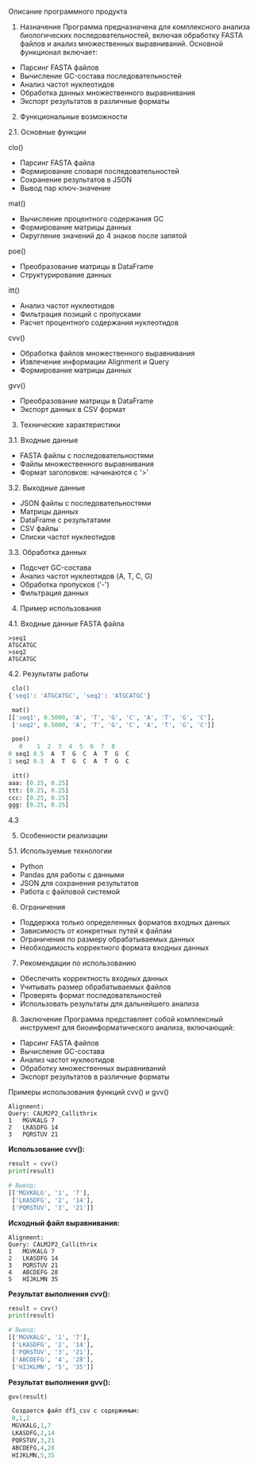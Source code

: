 Описание программного продукта

 1. Назначение
Программа предназначена для комплексного анализа биологических последовательностей, включая обработку FASTA файлов и анализ множественных выравниваний. Основной функционал включает:

* Парсинг FASTA файлов
* Вычисление GC-состава последовательностей
* Анализ частот нуклеотидов
* Обработка данных множественного выравнивания
* Экспорт результатов в различные форматы

 2. Функциональные возможности

 2.1. Основные функции

clo()
* Парсинг FASTA файла
* Формирование словаря последовательностей
* Сохранение результатов в JSON
* Вывод пар ключ-значение

mat()
* Вычисление процентного содержания GC
* Формирование матрицы данных
* Округление значений до 4 знаков после запятой

poe()
* Преобразование матрицы в DataFrame
* Структурирование данных

itt()
* Анализ частот нуклеотидов
* Фильтрация позиций с пропусками
* Расчет процентного содержания нуклеотидов

cvv()
* Обработка файлов множественного выравнивания
* Извлечение информации Alignment и Query
* Формирование матрицы данных

gvv()
* Преобразование матрицы в DataFrame
* Экспорт данных в CSV формат

 3. Технические характеристики

 3.1. Входные данные
* FASTA файлы с последовательностями
* Файлы множественного выравнивания
* Формат заголовков: начинаются с '>'

 3.2. Выходные данные
* JSON файлы с последовательностями
* Матрицы данных
* DataFrame с результатами
* CSV файлы
* Списки частот нуклеотидов

 3.3. Обработка данных
* Подсчет GC-состава
* Анализ частот нуклеотидов (A, T, C, G)
* Обработка пропусков ('-')
* Фильтрация данных

 4. Пример использования

 4.1. Входные данные FASTA файла
```
>seq1
ATGCATGC
>seq2
ATGCATGC
```

 4.2. Результаты работы
```python
 clo()
{'seq1': 'ATGCATGC', 'seq2': 'ATGCATGC'}

 mat()
[['seq1', 0.5000, 'A', 'T', 'G', 'C', 'A', 'T', 'G', 'C'],
 ['seq2', 0.5000, 'A', 'T', 'G', 'C', 'A', 'T', 'G', 'C']]

 poe()
   0    1  2  3  4  5  6  7  8
0 seq1 0.5  A  T  G  C  A  T  G  C
1 seq2 0.5  A  T  G  C  A  T  G  C

 itt()
aaa: [0.25, 0.25]
ttt: [0.25, 0.25]
ccc: [0.25, 0.25]
ggg: [0.25, 0.25]
```
4.3

 5. Особенности реализации

 5.1. Используемые технологии
* Python
* Pandas для работы с данными
* JSON для сохранения результатов
* Работа с файловой системой

 6. Ограничения
* Поддержка только определенных форматов входных данных
* Зависимость от конкретных путей к файлам
* Ограничения по размеру обрабатываемых данных
* Необходимость корректного формата входных данных

 7. Рекомендации по использованию
* Обеспечить корректность входных данных
* Учитывать размер обрабатываемых файлов
* Проверять формат последовательностей
* Использовать результаты для дальнейшего анализа

 8. Заключение
Программа представляет собой комплексный инструмент для биоинформатического анализа, включающий:
* Парсинг FASTA файлов
* Вычисление GC-состава
* Анализ частот нуклеотидов
* Обработку множественных выравниваний
* Экспорт результатов в различные форматы

Примеры использования функций cvv() и gvv()

```
Alignment:
Query: CALM2P2_Callithrix
1   MGVKALG 7
2   LKASDFG 14
3   PQRSTUV 21
```

**Использование cvv():**
```python
result = cvv()
print(result)

# Вывод:
[['MGVKALG', '1', '7'], 
 ['LKASDFG', '2', '14'], 
 ['PQRSTUV', '3', '21']]
```

**Исходный файл выравнивания:**
```
Alignment:
Query: CALM2P2_Callithrix
1   MGVKALG 7
2   LKASDFG 14
3   PQRSTUV 21
4   ABCDEFG 28
5   HIJKLMN 35
```

**Результат выполнения cvv():**
```python
result = cvv()
print(result)

# Вывод:
[['MGVKALG', '1', '7'], 
 ['LKASDFG', '2', '14'], 
 ['PQRSTUV', '3', '21'], 
 ['ABCDEFG', '4', '28'], 
 ['HIJKLMN', '5', '35']]
```

**Результат выполнения gvv():**
```python
gvv(result)

 Создается файл df1_csv с содержимым:
 0,1,2
 MGVKALG,1,7
 LKASDFG,2,14
 PQRSTUV,3,21
 ABCDEFG,4,28
 HIJKLMN,5,35
```


